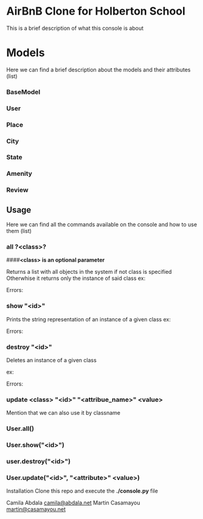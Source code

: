 # AirBnB Clone for Holberton School
This is a brief description of what this console is about

# Models
Here we can find a brief description about the models and their attributes
(list)
### **BaseModel**
### **User**
### **Place**
### **City**
### **State**
### **Amenity**
### **Review**

## Usage
Here we can find all the commands available on the console and how to use them
(list)
### **all \?\<class\>\?**
####**\<class\> is an optional parameter**

Returns a list with all objects in the system if not class is specified
Otherwhise it returns only the instance of said class
ex:

Errors:


### **show <class> \"\<id\>\"**
Prints the string representation of an instance of a given class
ex:

Errors:


### **destroy <class> \"\<id\>\"**
Deletes an instance of a given class

ex:

Errors:


### **update \<class\> \"\<id\>\" \"\<attribue_name\>\" <value\>**


Mention that we can also use it by classname
### **User.all()**
### **User.show(\"\<id\>\")**
### **user.destroy(\"\<id\>\")**
### **User.update(\"\<id\>\", \"\<attribute\>\" \<value\>)**

Installation
Clone this repo and execute the **./console.py** file

Camila Abdala <camila@abdala.net>
Martin Casamayou <martin@casamayou.net>
